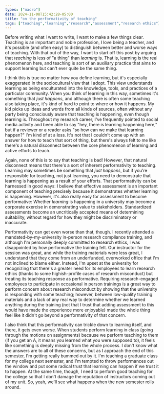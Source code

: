 ```yaml
---
types: ["macro"]
date: 2024-11-08T15:42:28-05:00
title: "on the performativity of teaching"
tags: ["teaching","learning","research","assessment","research ethics"]
---
```

Before writing what I want to write, I want to make a few things clear. Teaching is an important and noble profession, I love being a teacher, and it's possible (and often easy) to distinguish between better and worse ways of teaching. With that out of the way, I want to start off this post by arguing that *teaching* is less of "a thing" than *learning* is. That is, learning is the real phenomenon here, and teaching is sort of an auxiliary practice that aims to support learning but can't ever quite be the same thing. 

I think this is true no matter how you define learning, but it's especially exaggerated in the sociocultural view that I adopt. This view understands learning as being enculturated into the knowledge, tools, and practices of a particular community. When you think of learning in this way, sometimes it's something that *just happens*, and although there is often some teaching also taking place, it's kind of hard to point to where or how it happens. My kid picks up ideas and words from all kinds of sources, often without any party being consciously aware that teaching is happening, even though learning is. Throughout my research career, I've frequently pointed to social media activity and been able to say "hey, there is learning happening here," but if a reviewer or a reader asks "so how can we make that learning happen?" I'm kind of at a loss. It's not that I couldn't come up with an answer for how to teach that sort of thing, but there's always felt to me like there's a natural disconnect between the core phenomenon of learning and active efforts to teach.

Again, none of this is to say that teaching is bad! However, that natural disconnect means that there's a sort of inherent performativity to teaching. Learning may sometimes be something that *just happens*, but if you're responsible for teaching, not just learning, you need to demonstrate that learning is happening as a result of your efforts. That performativity can be harnessed in good ways: I believe that effective assessment is an important component of teaching precisely because it demonstrates whether learning is happening. However, it's also really easy for assessment to become performative: Whether *learning* is happening in a university may become a corporate exercise in demonstrating value to stakeholders. Standardized assessments become an uncritically accepted means of determining suitability, without regard for how they might be discriminatory or inaccurate.

Performativity can get even worse than that, though. I recently attended a mandated-by-my-university in-person research compliance training, and although I'm personally deeply committed to research ethics, I was disappointed by how performative the training felt. Our instructor for the session was great, and while the training materials were less great, I understand that they come from an underfunded, overworked office that I'm not inclined to blame either. Instead, I'm upset at the university for recognizing that there's a greater need for its employees to learn research ethics (thanks to some highish-profile cases of research misconduct) but treating its teaching response as performative. Requiring research-engaged employees to participate in occasional in person trainings is a great way to perform concern about research misconduct by showing that the university is responding with some teaching; however, between low-quality training materials and a lack of any real way to determine whether we learned anything during the training (not that I trust that adding assessment to this would have made the experience more enjoyable) made the whole thing feel like it didn't go beyond a performativity of that concern.

I also think that this performativity can trickle down to learning itself, and there, it gets even worse. When students perform learning in class (going through the motions on assignments) because we perform teaching to them (if you get an A, it means you learned what you were supposed to), it feels like something is deeply missing from the whole process. I don't know what the answers are to all of these concerns, but as I approach the end of this semester, I'm getting really bummed out by it. I'm teaching a graduate class for my college next semester, and I'm tempted to throw performances out the window and put some radical trust that learning can happen if we trust it to happen. At the same time, though, I need to perform good teaching for the college so that I don't damage the reputation of instructors coming out of my unit. So, yeah, we'll see what happens when the new semester rolls around.
